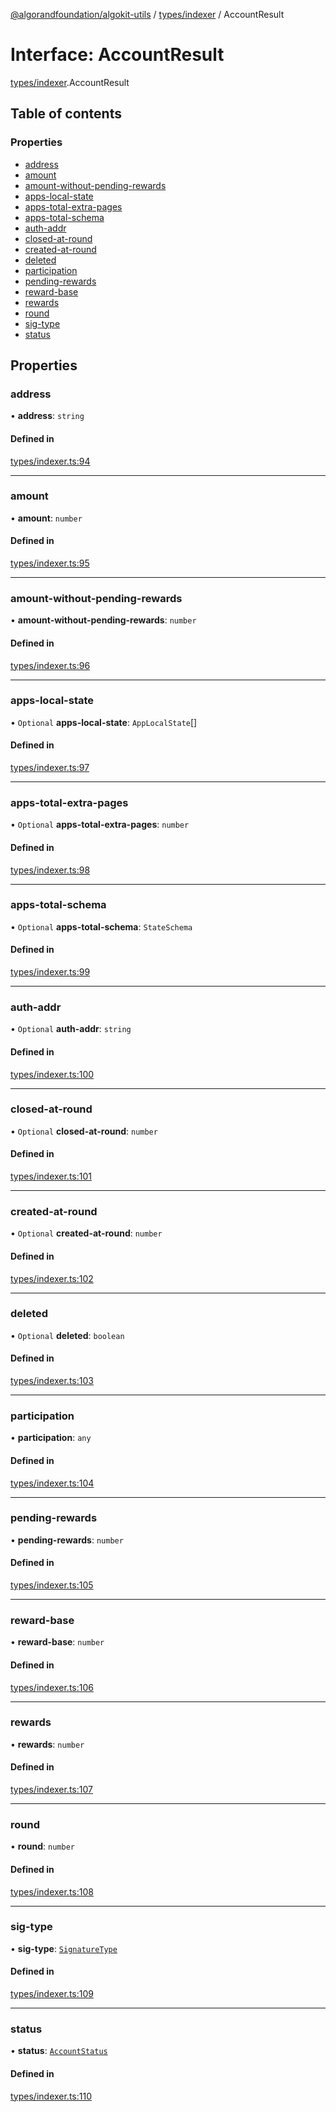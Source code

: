 [@algorandfoundation/algokit-utils](../README.md) / [types/indexer](../modules/types_indexer.md) / AccountResult

# Interface: AccountResult

[types/indexer](../modules/types_indexer.md).AccountResult

## Table of contents

### Properties

- [address](types_indexer.AccountResult.md#address)
- [amount](types_indexer.AccountResult.md#amount)
- [amount-without-pending-rewards](types_indexer.AccountResult.md#amount-without-pending-rewards)
- [apps-local-state](types_indexer.AccountResult.md#apps-local-state)
- [apps-total-extra-pages](types_indexer.AccountResult.md#apps-total-extra-pages)
- [apps-total-schema](types_indexer.AccountResult.md#apps-total-schema)
- [auth-addr](types_indexer.AccountResult.md#auth-addr)
- [closed-at-round](types_indexer.AccountResult.md#closed-at-round)
- [created-at-round](types_indexer.AccountResult.md#created-at-round)
- [deleted](types_indexer.AccountResult.md#deleted)
- [participation](types_indexer.AccountResult.md#participation)
- [pending-rewards](types_indexer.AccountResult.md#pending-rewards)
- [reward-base](types_indexer.AccountResult.md#reward-base)
- [rewards](types_indexer.AccountResult.md#rewards)
- [round](types_indexer.AccountResult.md#round)
- [sig-type](types_indexer.AccountResult.md#sig-type)
- [status](types_indexer.AccountResult.md#status)

## Properties

### address

• **address**: `string`

#### Defined in

[types/indexer.ts:94](https://github.com/algorandfoundation/algokit-utils-ts/blob/main/src/types/indexer.ts#L94)

___

### amount

• **amount**: `number`

#### Defined in

[types/indexer.ts:95](https://github.com/algorandfoundation/algokit-utils-ts/blob/main/src/types/indexer.ts#L95)

___

### amount-without-pending-rewards

• **amount-without-pending-rewards**: `number`

#### Defined in

[types/indexer.ts:96](https://github.com/algorandfoundation/algokit-utils-ts/blob/main/src/types/indexer.ts#L96)

___

### apps-local-state

• `Optional` **apps-local-state**: `AppLocalState`[]

#### Defined in

[types/indexer.ts:97](https://github.com/algorandfoundation/algokit-utils-ts/blob/main/src/types/indexer.ts#L97)

___

### apps-total-extra-pages

• `Optional` **apps-total-extra-pages**: `number`

#### Defined in

[types/indexer.ts:98](https://github.com/algorandfoundation/algokit-utils-ts/blob/main/src/types/indexer.ts#L98)

___

### apps-total-schema

• `Optional` **apps-total-schema**: `StateSchema`

#### Defined in

[types/indexer.ts:99](https://github.com/algorandfoundation/algokit-utils-ts/blob/main/src/types/indexer.ts#L99)

___

### auth-addr

• `Optional` **auth-addr**: `string`

#### Defined in

[types/indexer.ts:100](https://github.com/algorandfoundation/algokit-utils-ts/blob/main/src/types/indexer.ts#L100)

___

### closed-at-round

• `Optional` **closed-at-round**: `number`

#### Defined in

[types/indexer.ts:101](https://github.com/algorandfoundation/algokit-utils-ts/blob/main/src/types/indexer.ts#L101)

___

### created-at-round

• `Optional` **created-at-round**: `number`

#### Defined in

[types/indexer.ts:102](https://github.com/algorandfoundation/algokit-utils-ts/blob/main/src/types/indexer.ts#L102)

___

### deleted

• `Optional` **deleted**: `boolean`

#### Defined in

[types/indexer.ts:103](https://github.com/algorandfoundation/algokit-utils-ts/blob/main/src/types/indexer.ts#L103)

___

### participation

• **participation**: `any`

#### Defined in

[types/indexer.ts:104](https://github.com/algorandfoundation/algokit-utils-ts/blob/main/src/types/indexer.ts#L104)

___

### pending-rewards

• **pending-rewards**: `number`

#### Defined in

[types/indexer.ts:105](https://github.com/algorandfoundation/algokit-utils-ts/blob/main/src/types/indexer.ts#L105)

___

### reward-base

• **reward-base**: `number`

#### Defined in

[types/indexer.ts:106](https://github.com/algorandfoundation/algokit-utils-ts/blob/main/src/types/indexer.ts#L106)

___

### rewards

• **rewards**: `number`

#### Defined in

[types/indexer.ts:107](https://github.com/algorandfoundation/algokit-utils-ts/blob/main/src/types/indexer.ts#L107)

___

### round

• **round**: `number`

#### Defined in

[types/indexer.ts:108](https://github.com/algorandfoundation/algokit-utils-ts/blob/main/src/types/indexer.ts#L108)

___

### sig-type

• **sig-type**: [`SignatureType`](../enums/types_indexer.SignatureType.md)

#### Defined in

[types/indexer.ts:109](https://github.com/algorandfoundation/algokit-utils-ts/blob/main/src/types/indexer.ts#L109)

___

### status

• **status**: [`AccountStatus`](../enums/types_indexer.AccountStatus.md)

#### Defined in

[types/indexer.ts:110](https://github.com/algorandfoundation/algokit-utils-ts/blob/main/src/types/indexer.ts#L110)
